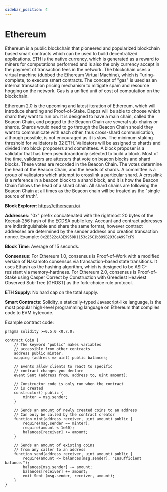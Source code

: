 ```yaml
---
sidebar_position: 4
---
```


# Ethereum

Ethereum is a public blockchain that pioneered and popularized blockchain based smart contracts which can be used to build decentralized applications. ETH is the native currency, which is generated as a reward to miners for computations performed and is also the only currency accept in the payment of transaction fees in the network. The blockchain uses a virtual machine (dubbed the Ethereum Virtual Machine), which is Turing-complete, to execute smart contracts. The concept of "gas" is used as an internal transaction pricing mechanism to mitigate spam and resource hogging on the network. Gas is a unified unit of cost of computation on the blockchain.

Ethereum 2.0 is the upcoming and latest iteration of Ethereum, which will introduce sharding and Proof-of-Stake. Dapps will be able to choose which shard they want to run on. It is designed to have a main chain, called the Beacon Chain, and pegged to the Beacon Chain are several sub-chains or shards. Shards would need to go through the Beacon Chain should they want to communicate with each other, thus cross-shard communication, although possible, is not encouraged as it is slow. The minimum staking threshold for validators is 32 ETH. Validators will be assigned to shards and divided into block proposers and committees. A block proposer is a validator that has been pseudorandomly selected to build a block. Most of the time, validators are attesters that vote on beacon blocks and shard blocks. These votes are recorded in the Beacon Chain. The votes determine the head of the Beacon Chain, and the heads of shards. A committee is a group of validators which attempt to crosslink a particular shard. A crosslink is a reference in a beacon block to a shard block, and it is how the Beacon Chain follows the head of a shard chain. All shard chains are following the Beacon Chain at all times as the Beacon chain will be treated as the "single source of truth".

**Block Explorer**: https://etherscan.io/

**Addresses**: "0x" prefix concatenated with the rightmost 20 bytes of the Keccak-256 hash of the ECDSA public key. Account and contract addresses are indistinguishable and share the same format, however contract addresses are determined by the sender address and creation transaction nonce.
Example: `0x2B522cABE9950D1153c26C1b399B293CaA99FcF9`

**Block Time**: Average of 15 seconds.

**Consensus**: For Ethereum 1.0, consensus is Proof-of-Work with a modified version of Nakamoto consensus via transaction-based state transitions. It uses Ethash as the hashing algorithm, which is designed to be ASIC-resistant via memory-hardness. For Ethereum 2.0, consensus is Proof-of-Stake using Casper Correct by Construction with Greediest Heaviest Observed Sub-Tree (GHOST) as the fork-choice rule protocol.

**ETH Supply**: No hard cap on the total supply.

**Smart Contracts**: Solidity, a statically-typed Javascript-like language, is the most popular high-level programming language on Ethereum that compiles code to EVM bytecode.

Example contract code:

```solidity
pragma solidity >=0.5.0 <0.7.0;

contract Coin {
    // The keyword "public" makes variables
    // accessible from other contracts
    address public minter;
    mapping (address => uint) public balances;

    // Events allow clients to react to specific
    // contract changes you declare
    event Sent (address from, address to, uint amount);

    // Constructor code is only run when the contract
    // is created
    constructor() public {
        minter = msg.sender;
    }

    // Sends an amount of newly created coins to an address
    // Can only be called by the contract creator
    function mint(address receiver, uint amount) public {
        require(msg.sender == minter);
        require(amount < 1e60);
        balances[receiver] += amount;
    }

    // Sends an amount of existing coins
    // from any caller to an address
    function send(address receiver, uint amount) public {
        require(amount <= balances[msg.sender], "Insufficient balance.");
        balances[msg.sender] -= amount;
        balances[receiver] += amount;
        emit Sent (msg.sender, receiver, amount);
    }
}
```
